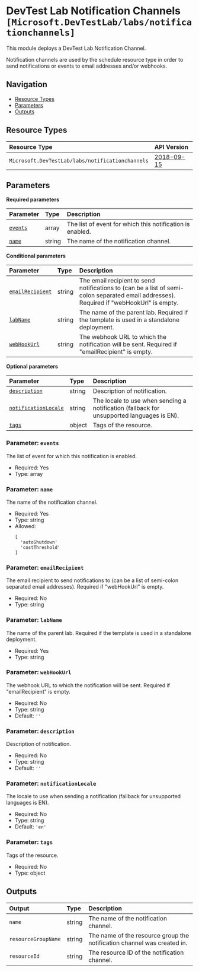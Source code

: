 # DevTest Lab Notification Channels `[Microsoft.DevTestLab/labs/notificationchannels]`

This module deploys a DevTest Lab Notification Channel.

Notification channels are used by the schedule resource type in order to send notifications or events to email addresses and/or webhooks.

## Navigation

- [Resource Types](#Resource-Types)
- [Parameters](#Parameters)
- [Outputs](#Outputs)

## Resource Types

| Resource Type | API Version |
| :-- | :-- |
| `Microsoft.DevTestLab/labs/notificationchannels` | [2018-09-15](https://learn.microsoft.com/en-us/azure/templates/Microsoft.DevTestLab/2018-09-15/labs/notificationchannels) |

## Parameters

**Required parameters**

| Parameter | Type | Description |
| :-- | :-- | :-- |
| [`events`](#parameter-events) | array | The list of event for which this notification is enabled. |
| [`name`](#parameter-name) | string | The name of the notification channel. |

**Conditional parameters**

| Parameter | Type | Description |
| :-- | :-- | :-- |
| [`emailRecipient`](#parameter-emailrecipient) | string | The email recipient to send notifications to (can be a list of semi-colon separated email addresses). Required if "webHookUrl" is empty. |
| [`labName`](#parameter-labname) | string | The name of the parent lab. Required if the template is used in a standalone deployment. |
| [`webHookUrl`](#parameter-webhookurl) | string | The webhook URL to which the notification will be sent. Required if "emailRecipient" is empty. |

**Optional parameters**

| Parameter | Type | Description |
| :-- | :-- | :-- |
| [`description`](#parameter-description) | string | Description of notification. |
| [`notificationLocale`](#parameter-notificationlocale) | string | The locale to use when sending a notification (fallback for unsupported languages is EN). |
| [`tags`](#parameter-tags) | object | Tags of the resource. |

### Parameter: `events`

The list of event for which this notification is enabled.

- Required: Yes
- Type: array

### Parameter: `name`

The name of the notification channel.

- Required: Yes
- Type: string
- Allowed:
  ```Bicep
  [
    'autoShutdown'
    'costThreshold'
  ]
  ```

### Parameter: `emailRecipient`

The email recipient to send notifications to (can be a list of semi-colon separated email addresses). Required if "webHookUrl" is empty.

- Required: No
- Type: string

### Parameter: `labName`

The name of the parent lab. Required if the template is used in a standalone deployment.

- Required: Yes
- Type: string

### Parameter: `webHookUrl`

The webhook URL to which the notification will be sent. Required if "emailRecipient" is empty.

- Required: No
- Type: string
- Default: `''`

### Parameter: `description`

Description of notification.

- Required: No
- Type: string
- Default: `''`

### Parameter: `notificationLocale`

The locale to use when sending a notification (fallback for unsupported languages is EN).

- Required: No
- Type: string
- Default: `'en'`

### Parameter: `tags`

Tags of the resource.

- Required: No
- Type: object

## Outputs

| Output | Type | Description |
| :-- | :-- | :-- |
| `name` | string | The name of the notification channel. |
| `resourceGroupName` | string | The name of the resource group the notification channel was created in. |
| `resourceId` | string | The resource ID of the notification channel. |
